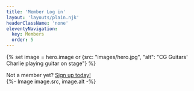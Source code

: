 ```yaml
---
title: 'Member Log in'
layout: 'layouts/plain.njk'
headerClassName: 'none'
eleventyNavigation:
  key: Members
  order: 5
---
```

{% set image = hero.image or {src: "images/hero.jpg", "alt": "CG Guitars' Charlie playing guitar on stage"} %}
<div class="login-wrapper">
    <div class="login-widget">
    <div class="login-container">
        <div class="tz-form-login-admin" rel="587340" id="tz-widget-form"></div>
         <p style="margin:auto; max-width: 555px;" class="site-padded">Not a member yet? <a class="dark-link" aria-label="Not a member yet?" href="/#sign-up">Sign up today!</a></p>
    </div>
    {%- Image image.src, image.alt -%}
</div>
<script type="text/javascript" src="https://app.teacherzone.com/Assets/widget/tz-form-login.js"></script>